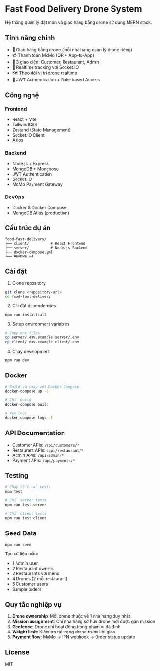 # Fast Food Delivery Drone System

Hệ thống quản lý đặt món và giao hàng bằng drone sử dụng MERN stack.

## Tính năng chính

- 🚁 Giao hàng bằng drone (mỗi nhà hàng quản lý drone riêng)
- 💳 Thanh toán MoMo (QR + App-to-App)
- 📱 3 giao diện: Customer, Restaurant, Admin
- 🔄 Realtime tracking với Socket.IO
- 🗺️ Theo dõi vị trí drone realtime
- 🔐 JWT Authentication + Role-based Access

## Công nghệ

### Frontend
- React + Vite
- TailwindCSS
- Zustand (State Management)
- Socket.IO Client
- Axios

### Backend
- Node.js + Express
- MongoDB + Mongoose
- JWT Authentication
- Socket.IO
- MoMo Payment Gateway

### DevOps
- Docker & Docker Compose
- MongoDB Atlas (production)

## Cấu trúc dự án

```
food-fast-delivery/
├── client/          # React Frontend
├── server/          # Node.js Backend
├── docker-compose.yml
└── README.md
```

## Cài đặt

1. Clone repository
```bash
git clone <repository-url>
cd food-fast-delivery
```

2. Cài đặt dependencies
```bash
npm run install:all
```

3. Setup environment variables
```bash
# Copy env files
cp server/.env.example server/.env
cp client/.env.example client/.env
```

4. Chạy development
```bash
npm run dev
```

## Docker

```bash
# Build và chạy với Docker Compose
docker-compose up -d

# Chỉ build
docker-compose build

# Xem logs
docker-compose logs -f
```

## API Documentation

- Customer APIs: `/api/customers/*`
- Restaurant APIs: `/api/restaurant/*`
- Admin APIs: `/api/admin/*`
- Payment APIs: `/api/payments/*`

## Testing

```bash
# Chạy tất cả tests
npm test

# Chỉ server tests
npm run test:server

# Chỉ client tests
npm run test:client
```

## Seed Data

```bash
npm run seed
```

Tạo dữ liệu mẫu:
- 1 Admin user
- 2 Restaurant owners
- 2 Restaurants với menu
- 4 Drones (2 mỗi restaurant)
- 5 Customer users
- Sample orders

## Quy tắc nghiệp vụ

1. **Drone ownership**: Mỗi drone thuộc về 1 nhà hàng duy nhất
2. **Mission assignment**: Chỉ nhà hàng sở hữu drone mới được gán mission
3. **Geofence**: Drone chỉ hoạt động trong phạm vi đã định
4. **Weight limit**: Kiểm tra tải trọng drone trước khi giao
5. **Payment flow**: MoMo → IPN webhook → Order status update

## License

MIT

